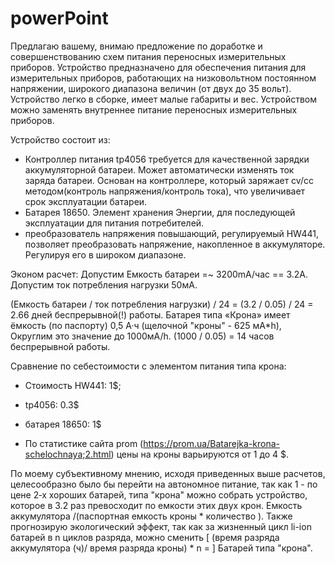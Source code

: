 # powerPoint
Предлагаю вашему, внимаю предложение по доработке и совершенствованию схем питания переносных измерительных приборов.
Устройство предназначено для обеспечения питания для измерительных приборов, работающих на низковольтном постоянном напряжении,
широкого диапазона величин (от двух до 35 вольт). Устройство легко в сборке, имеет малые габариты и вес.
Устройством можно заменять внутреннее питание переносных измерительных приборов.

Устройство состоит из:

- Контроллер питания tp4056 требуется для качественной зарядки аккумуляторной батареи. Может автоматически изменять ток заряда батареи.
Основан на контроллере, который заряжает cv/cc методом(контроль напряжения/контроль тока), что увеличивает срок эксплуатации батареи.
- Батарея 18650. Элемент хранения Энергии, для последующей эксплуатации для питания потребителей.
- преобразователь напряжения повышающий, регулируемый HW441, позволяет преобразовать напряжение, накопленное в аккумуляторе. Регулируя его в широком диапазоне.

Эконом расчет:
Допустим Емкость батареи =~ 3200mA/час == 3.2А.
Допустим ток потребления нагрузки 50мА.

(Емкость батареи / ток потребления нагрузки) / 24 = (3.2 / 0.05) / 24 = 2.66 дней беспрерывной(!) работы.
Батарея типа «Крона» имеет ёмкость (по паспорту) 0,5 А·ч (щелочной "кроны" - 625 мА*h), Округлим это значение до 1000мА/h.
(1000 / 0.05) = 14 часов беспрерывной работы.

Сравнение по себестоимости с элементом питания типа крона:
- Стоимость HW441: 1$;
- tp4056: 0.3$
- батарея 18650: 1$

- По статистике сайта prom (https://prom.ua/Batarejka-krona-schelochnaya;2.html) цены на кроны варьируются от 1 до 4 $.

По моему субъективному мнению, исходя приведенных выше расчетов, целесообразно было бы перейти на автономное питание, так как
1 - по цене 2‑х хороших батарей, типа "крона" можно собрать устройство, которое в 3.2 раз превосходит по емкости этих двух крон.
Емкость аккумулятора /(паспортная емкость кроны * количество ).
Также прогнозирую экологический эффект, так как за жизненный цикл li-ion батарей в n циклов разряда, можно сменить
[ (время разряда аккумулятора (ч)/ время разряда кроны) * n = ] Батарей типа "крона".




